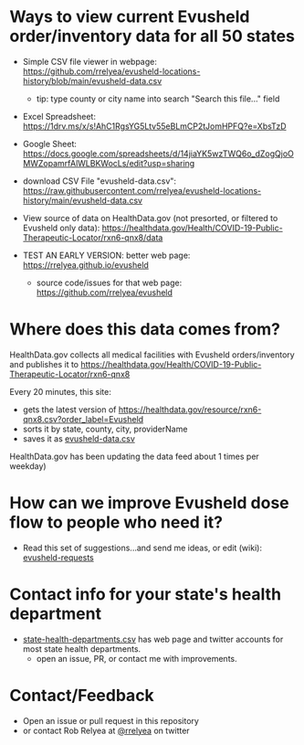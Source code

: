 # Ways to view current Evusheld order/inventory data for all 50 states

- Simple CSV file viewer in webpage: https://github.com/rrelyea/evusheld-locations-history/blob/main/evusheld-data.csv
  - tip: type county or city name into search "Search this file..." field
- Excel Spreadsheet: https://1drv.ms/x/s!AhC1RgsYG5Ltv55eBLmCP2tJomHPFQ?e=XbsTzD
- Google Sheet: https://docs.google.com/spreadsheets/d/14jiaYK5wzTWQ6o_dZogQjoOMWZopamrfAlWLBKWocLs/edit?usp=sharing
- download CSV File "evusheld-data.csv": https://raw.githubusercontent.com/rrelyea/evusheld-locations-history/main/evusheld-data.csv

- View source of data on HealthData.gov (not presorted, or filtered to Evusheld only data): https://healthdata.gov/Health/COVID-19-Public-Therapeutic-Locator/rxn6-qnx8/data

- TEST AN EARLY VERSION: better web page: https://rrelyea.github.io/evusheld
  - source code/issues for that web page: https://github.com/rrelyea/evusheld
  
# Where does this data comes from?
HealthData.gov collects all medical facilities with Evusheld orders/inventory and publishes it to https://healthdata.gov/Health/COVID-19-Public-Therapeutic-Locator/rxn6-qnx8

Every 20 minutes, this site:
- gets the latest version of https://healthdata.gov/resource/rxn6-qnx8.csv?order_label=Evusheld
- sorts it by state, county, city, providerName
- saves it as [evusheld-data.csv](https://github.com/rrelyea/evusheld-locations-history/blob/main/evusheld-data.csv)

HealthData.gov has been updating the data feed about 1 times per weekday)

# How can we improve Evusheld dose flow to people who need it?
- Read this set of suggestions...and send me ideas, or edit (wiki): [evusheld-requests](https://github.com/rrelyea/evusheld-locations-history/wiki/Evusheld-Requests)

# Contact info for your state's health department
- [state-health-departments.csv](https://github.com/rrelyea/evusheld-locations-history/blob/main/state-health-departments.csv) has web page and twitter accounts for most state health departments.
  - open an issue, PR, or contact me with improvements.

# Contact/Feedback
- Open an issue or pull request in this repository
- or contact Rob Relyea at [@rrelyea](https://twitter.com/rrelyea) on twitter
